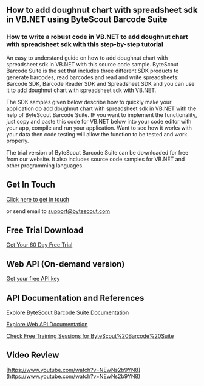 ## How to add doughnut chart with spreadsheet sdk in VB.NET using ByteScout Barcode Suite

### How to write a robust code in VB.NET to add doughnut chart with spreadsheet sdk with this step-by-step tutorial

An easy to understand guide on how to add doughnut chart with spreadsheet sdk in VB.NET with this source code sample. ByteScout Barcode Suite is the set that includes three different SDK products to generate barcodes, read barcodes and read and write spreadsheets: Barcode SDK, Barcode Reader SDK and Spreadsheet SDK and you can use it to add doughnut chart with spreadsheet sdk with VB.NET.

The SDK samples given below describe how to quickly make your application do add doughnut chart with spreadsheet sdk in VB.NET with the help of ByteScout Barcode Suite. IF you want to implement the functionality, just copy and paste this code for VB.NET below into your code editor with your app, compile and run your application. Want to see how it works with your data then code testing will allow the function to be tested and work properly.

The trial version of ByteScout Barcode Suite can be downloaded for free from our website. It also includes source code samples for VB.NET and other programming languages.

## Get In Touch

[Click here to get in touch](https://bytescout.zendesk.com/hc/en-us/requests/new?subject=ByteScout%20Barcode%20Suite%20Question)

or send email to [support@bytescout.com](mailto:support@bytescout.com?subject=ByteScout%20Barcode%20Suite%20Question) 

## Free Trial Download

[Get Your 60 Day Free Trial](https://bytescout.com/download/web-installer?utm_source=github-readme)

## Web API (On-demand version)

[Get your free API key](https://pdf.co/documentation/api?utm_source=github-readme)

## API Documentation and References

[Explore ByteScout Barcode Suite Documentation](https://bytescout.com/documentation/index.html?utm_source=github-readme)

[Explore Web API Documentation](https://pdf.co/documentation/api?utm_source=github-readme)

[Check Free Training Sessions for ByteScout%20Barcode%20Suite](https://academy.bytescout.com/)

## Video Review

[https://www.youtube.com/watch?v=NEwNs2b9YN8](https://www.youtube.com/watch?v=NEwNs2b9YN8)